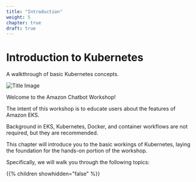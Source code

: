 ```yaml
---
title: "Introduction"
weight: 5
chapter: true
draft: true
---
```


# Introduction to Kubernetes

A walkthrough of basic Kubernetes concepts.

![Title Image](/images/introduction/eks-product-page.png)

Welcome to the Amazon Chatbot Workshop!

The intent of this workshop is to educate users about the features of Amazon EKS.

Background in EKS, Kubernetes, Docker, and container workflows are not required, but they are recommended.

This chapter will introduce you to the basic workings of Kubernetes, laying the foundation for the hands-on portion of the workshop.

Specifically, we will walk you through the following topics:

{{% children showhidden="false" %}}
